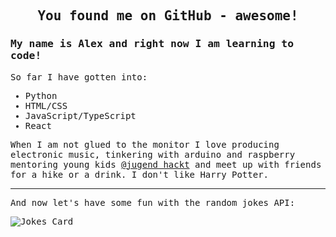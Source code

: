 <samp>

 ## <p align="center">You found me on GitHub - awesome!</p>

### My name is Alex and right now I am learning to code!

So far I have gotten into:

- Python
- HTML/CSS
- JavaScript/TypeScript
- React

When I am not glued to the monitor I love producing electronic music, tinkering with arduino and raspberry mentoring young kids [@jugend hackt](https://www.jugendhackt.org) and meet up with friends for a hike or a drink. I don't like Harry Potter.
</samp>
***
And now let's have some fun with the random jokes API:

![Jokes Card](https://readme-jokes.vercel.app/api)
